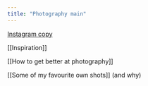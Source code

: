 ```yaml
---
title: "Photography main"
---
```


[Instagram copy](photography/Instagram%20copy.md)

[[Inspiration]]

[[How to get better at photography]]

[[Some of my favourite own shots]] (and why)




